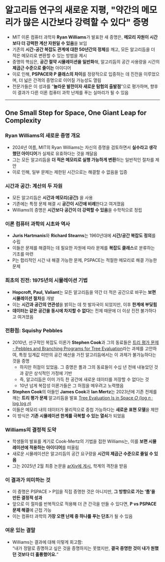 # 알고리듬 연구의 새로운 지평, "약간의 메모리가 많은 시간보다 강력할 수 있다" 증명


* MIT 이론 컴퓨터 과학자 **Ryan Williams**가 발표한 새 증명은, **메모리 자원이 시간보다 더 강력한 계산 자원일 수 있음**을 보임
* 기존의 **시간-공간 복잡도 관계에 대한 50년간의 정체**를 깨고, 모든 알고리듬을 더 적은 메모리로 변환할 수 있는 방법을 제시
* 증명의 핵심은, **공간 절약 시뮬레이션을 일반화**해, 알고리듬의 공간 사용량을 시간의 **제곱근 수준으로 줄이는** 아이디어
* 이로 인해, **PSPACE와 P 클래스의 차이**를 정량적으로 입증하는 데 진전을 이루었으며, 더 넓은 간격의 증명으로 이어질 가능성도 열림
* 전문가들은 이 성과를 “**놀라운 발전이자 새로운 탐험의 출발점**”으로 평가하며, 향후 이 결과가 다른 이론 컴퓨터 과학 난제를 푸는 실마리가 될 수 있음

---

One Small Step for Space, One Giant Leap for Complexity
-------------------------------------------------------

### Ryan Williams의 새로운 증명 개요

* 2024년 여름, MIT의 Ryan Williams는 자신의 증명을 검토하면서 **실수라고 생각했던 아이디어**가 실제로 유효하다는 것을 깨달음
* 그는 모든 알고리듬을 **더 적은 메모리로 실행 가능하게 변환**하는 일반적인 절차를 제안
* 이로 인해, 일부 문제는 제한된 시간으로는 해결할 수 없음을 입증

### 시간과 공간: 계산의 두 자원

* 모든 알고리듬은 **시간과 메모리(공간)** 을 사용
* 기존에는 특정 문제 해결 시 **공간이 시간에 비례**한다고 여겨졌음
* Williams의 증명은 **시간보다 공간이 더 강력할 수 있음**을 수학적으로 정립

### 이론 컴퓨터 과학의 시초와 역사

* **Juris Hartmanis**와 **Richard Stearns**는 1960년대에 **시간/공간 복잡도 정의**를 수립
* 이들은 문제를 해결하는 데 필요한 자원에 따라 문제를 **복잡도 클래스**로 분류하는 기초를 마련
* P는 합리적인 시간 내 해결 가능한 문제, PSPACE는 적절한 메모리로 해결 가능한 문제

### 최초의 진전: 1975년의 시뮬레이션 기법

* **Hopcroft, Paul, Valiant**는 모든 알고리듬을 약간 더 적은 공간으로 바꾸는 **보편 시뮬레이션 절차**를 개발
* 이는 **시간과 공간의 연관성**을 밝히는 데 첫 발자국이 되었지만, 이후 **한계에 부딪힘**
* **데이터는 같은 공간을 동시에 차지할 수 없다**는 전제 때문에 더 이상 진전 불가하다고 여겨졌음

### 전환점: Squishy Pebbles

* 2010년, 선구적인 복잡도 이론가 **Stephen Cook**과 그의 동료들은 [트리 평가 문제 - Pebbles and Branching Programs for Tree Evaluation](https://arxiv.org/abs/1005.2642)라는 과제를 고안하여, 특정 임계값 미만의 공간 예산을 가진 알고리듬에서는 이 과제가 불가능하다는 것을 증명
  + 하지만 허점이 있었음. 그 증명은 폴과 그의 동료들이 수십 년 전에 내놓았던 것과 같은 상식적인 가정에 기반
  + 즉, 알고리듬은 이미 가득 찬 공간에 새로운 데이터를 저장할 수 없다는 것
  + 10년 넘게 복잡성 이론가들은 그 허점을 메우려고 노력했음
* **Stephen Cook**의 아들인 **James Cook**과 **Ian Mertz**는 2023년에 기존 전제를 깨는 **트리 평가 문제** 알고리듬을 발표 [Tree Evaluation Is in Space 𝑂 (log 𝑛 · log log 𝑛)](https://dl.acm.org/doi/10.1145/3618260.3649664)
* 이들은 메모리 내의 데이터가 물리적으로 중첩 가능하다는 **새로운 표현 모델**을 제안
* 이 방식은 **기존 시뮬레이션 한계를 극복할 수 있는 열쇠**가 되었음

### Williams의 결정적 도약

* 학생들의 발표를 계기로 Cook-Mertz의 기법을 접한 Williams는, 이를 **보편 시뮬레이션에 적용하는 아이디어**를 떠올림
* 새로운 시뮬레이션은 알고리듬의 공간 요구량을 **시간의 제곱근 수준으로 줄일 수 있음**
* 그는 2025년 2월 최종 논문을 [arXiv에 게시](https://arxiv.org/abs/2502.17779), 학계의 격찬을 받음

### 이 결과가 의미하는 것

* 이 증명은 PSPACE > P임을 직접 증명한 것은 아니지만, **그 방향으로 가는 ‘틈’을 만든 결정적 성과**
* 앞으로 이 절차를 반복적으로 적용해 더 큰 간극을 만들 수 있다면, **P vs PSPACE 문제 해결**에 근접 가능
* 이는 컴퓨터 과학의 **가장 오랜 난제 중 하나를 푸는 단초**가 될 수 있음

### 여운 있는 결말

* Williams는 결과에 대해 이렇게 회고함:  
  “내가 정말로 증명하고 싶은 것을 증명하지는 못했지만, **결국 증명한 것이 내가 원했던 것보다 더 훌륭했어요.**”
